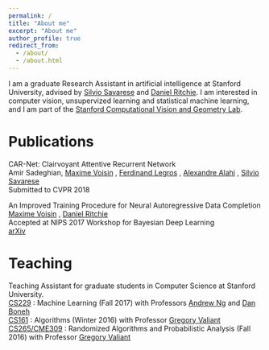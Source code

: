 ```yaml
---
permalink: /
title: "About me"
excerpt: "About me"
author_profile: true
redirect_from: 
  - /about/
  - /about.html
---
```


I am a graduate Research Assistant in artificial intelligence at Stanford University, advised by 
<a href="http://cvgl.stanford.edu/silvio/">Silvio Savarese</a> and
<a href="https://dritchie.github.io/">Daniel Ritchie</a>. I am interested in computer vision, unsupervized learning and statistical machine learning, and I am part of the <a href="http://cvgl.stanford.edu/projects/jackrabbot/">Stanford Computational Vision and Geometry Lab</a>.

Publications
======
CAR-Net: Clairvoyant Attentive Recurrent Network  
Amir Sadeghian, 
<a href="https://maximevo.github.io/">Maxime Voisin</a>
, <a href="https://www.linkedin.com/in/ferdinand-legros-174ab154/">Ferdinand Legros</a>
, 
<a href="http://web.stanford.edu/~alahi/">Alexandre Alahi</a>
, 
<a href="http://cvgl.stanford.edu/silvio/">Silvio Savarese</a>  
Submitted to CVPR 2018  

An Improved Training Procedure for Neural Autoregressive Data Completion  
<a href="https://maximevo.github.io/">Maxime Voisin</a>
, <a href="https://dritchie.github.io/">Daniel Ritchie</a>  
Accepted at NIPS 2017 Workshop for Bayesian Deep Learning  
<a href="https://arxiv.org/abs/1711.08598/">arXiv</a>  

Teaching
======
Teaching Assistant for graduate students in Computer Science at Stanford University.  
<a href="http://cs229.stanford.edu/">CS229</a>
 : Machine Learning (Fall 2017) with Professors <a href="http://www.andrewng.org/">Andrew Ng</a>
and <a href="http://crypto.stanford.edu/~dabo/">Dan Boneh</a>  
<a href="http://web.stanford.edu/class/cs161/">CS161</a>
 : Algorithms (Winter 2016) with Professor <a href="http://theory.stanford.edu/~valiant/">Gregory Valiant</a>    
<a href="http://theory.stanford.edu/~valiant/teaching/CS265/index.html">CS265/CME309</a>
 : Randomized Algorithms and Probabilistic Analysis (Fall 2016) with Professor <a href="http://theory.stanford.edu/~valiant/">Gregory Valiant</a>
